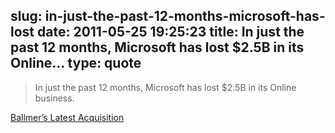 slug: in-just-the-past-12-months-microsoft-has-lost
date: 2011-05-25 19:25:23
title: In just the past 12 months, Microsoft has lost $2.5B in its Online...
type: quote
---

> In just the past 12 months, Microsoft has lost $2.5B in its Online business.

[Ballmer’s Latest Acquisition](http://www.mondaynote.com/2011/05/15/ballmer%e2%80%99s-latest-acquisition/)
